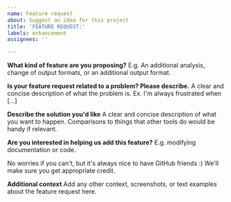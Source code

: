 ```yaml
---
name: Feature request
about: Suggest an idea for this project
title: 'FEATURE REQUEST:'
labels: enhancement
assignees: ''

---
```


**What kind of feature are you proposing?**
E.g. An additional analysis, change of output formats, or an additional output format.

**Is your feature request related to a problem? Please describe.**
A clear and concise description of what the problem is. Ex. I'm always frustrated when [...]

**Describe the solution you'd like**
A clear and concise description of what you want to happen.
Comparisons to things that other tools do would be handy if relevant.

**Are you interested in helping us add this feature?**
E.g. modifying documentation or code.

No worries if you can't, but it's always nice to have GitHub friends :)
We'll make sure you get appropriate credit.

**Additional context**
Add any other context, screenshots, or text examples about the feature request here.
